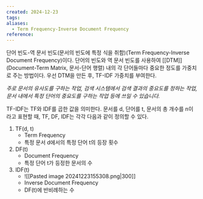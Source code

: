 ```yaml
---
created: 2024-12-23
tags: 
aliases:
  - Term Frequency-Inverse Document Frequency
reference:
---
```

단어 빈도-역 문서 빈도(문서의 빈도에 특정 식을 취함)(Term Frequency-Inverse Document Frequency)이다.
단어의 빈도와 역 문서 빈도를 사용하여 [[DTM]](Document-Term Matrix, 문서-단어 행렬) 내의 각 단어들마다 중요한 정도를 가중치로 주는 방법이다.
우선 DTM을 만든 후, TF-IDF 가중치를 부여한다.

*주로 문서의 유사도를 구하는 작업, 검색 시스템에서 검색 결과의 중요도를 정하는 작업, 문서 내에서 특정 단어의 중요도를 구하는 작업 등에 쓰일 수 있습니다.*

TF-IDF는 TF와 IDF를 곱한 값을 의미한다.
문서를 d, 단어를 t, 문서의 총 개수를 n이라고 표현할 때, TF, DF, IDF는 각각 다음과 같이 정의할 수 있다.

1. TF(d, t)
	- Term Frequency
	- 특정 문서 d에서의 특정 단어 t의 등장 횟수
1. DF(t)
	- Document Frequency
	- 특정 단어 t가 등정한 문서의 수
1. IDF(t)
	- ![[Pasted image 20241223155308.png|300]]
	- Inverse Document Frequency
	- DF(t)에 반비례하는 수